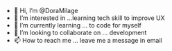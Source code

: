 - 👋 Hi, I’m @DoraMilage
- 👀 I’m interested in ...learning tech skill to improve UX
- 🌱 I’m currently learning ... to code for myself
- 💞️ I’m looking to collaborate on ... development
- 📫 How to reach me ... leave me a message in email

<!---
DoraMilage/DoraMilage is a ✨ special ✨ repository because its `README.md` (this file) appears on your GitHub profile.
You can click the Preview link to take a look at your changes.
--->

